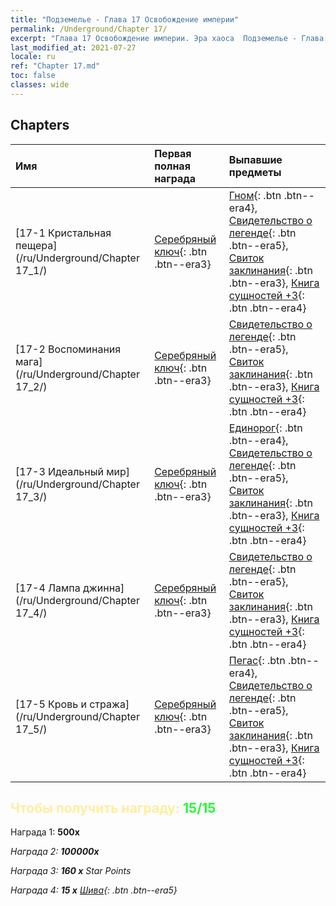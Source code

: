 ```yaml
---
title: "Подземелье - Глава 17 Освобождение империи"
permalink: /Underground/Chapter 17/
excerpt: "Глава 17 Освобождение империи. Эра хаоса  Подземелье - Глава 17. Освобождение империи"
last_modified_at: 2021-07-27
locale: ru
ref: "Chapter 17.md"
toc: false
classes: wide
---
```


## Chapters

  | Имя |  Первая полная награда | Выпавшие предметы |
  |:------------|:------------|:------------| 
  | [17-1 Кристальная пещера](/ru/Underground/Chapter 17_1/) | [Серебряный ключ](/ItemsRU/con_693/){: .btn .btn--era3} | [Гном](/ItemsRU/unt_200/){: .btn .btn--era4}, [Свидетельство о легенде](/ItemsRU/mat_67/){: .btn .btn--era5}, [Свиток заклинания](/ItemsRU/con_694/){: .btn .btn--era3}, [Книга сущностей +3](/ItemsRU/mat_60/){: .btn .btn--era4} |
  | [17-2 Воспоминания мага](/ru/Underground/Chapter 17_2/) | [Серебряный ключ](/ItemsRU/con_693/){: .btn .btn--era3} | [Свидетельство о легенде](/ItemsRU/mat_67/){: .btn .btn--era5}, [Свиток заклинания](/ItemsRU/con_694/){: .btn .btn--era3}, [Книга сущностей +3](/ItemsRU/mat_60/){: .btn .btn--era4} |
  | [17-3 Идеальный мир](/ru/Underground/Chapter 17_3/) | [Серебряный ключ](/ItemsRU/con_693/){: .btn .btn--era3} | [Единорог](/ItemsRU/unt_204/){: .btn .btn--era4}, [Свидетельство о легенде](/ItemsRU/mat_67/){: .btn .btn--era5}, [Свиток заклинания](/ItemsRU/con_694/){: .btn .btn--era3}, [Книга сущностей +3](/ItemsRU/mat_60/){: .btn .btn--era4} |
  | [17-4 Лампа джинна](/ru/Underground/Chapter 17_4/) | [Серебряный ключ](/ItemsRU/con_693/){: .btn .btn--era3} | [Свидетельство о легенде](/ItemsRU/mat_67/){: .btn .btn--era5}, [Свиток заклинания](/ItemsRU/con_694/){: .btn .btn--era3}, [Книга сущностей +3](/ItemsRU/mat_60/){: .btn .btn--era4} |
  | [17-5 Кровь и стража](/ru/Underground/Chapter 17_5/) | [Серебряный ключ](/ItemsRU/con_693/){: .btn .btn--era3} | [Пегас](/ItemsRU/unt_202/){: .btn .btn--era4}, [Свидетельство о легенде](/ItemsRU/mat_67/){: .btn .btn--era5}, [Свиток заклинания](/ItemsRU/con_694/){: .btn .btn--era3}, [Книга сущностей +3](/ItemsRU/mat_60/){: .btn .btn--era4} |


## <span style="color: #ffeea0">Чтобы получить награду: </span><span style="color: #27f73a">15/15</span>

 Награда 1:  **500x** <i class="fas fa-gem"/>

 Награда 2:  **100000x** <i class="fas fa-coins"/>

 Награда 3: **160 x** Star Points

 Награда 4: **15 x** [Шива](/ItemsRU/her_376/){: .btn .btn--era5}

